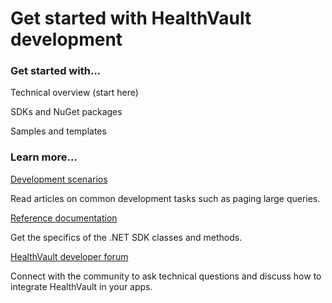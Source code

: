 Get started with HealthVault development
========================================

### 

### Get started with...

<a href="technical-overview.md" id="StructuredSectionGroup_13812_13" class="tile"></a>
Technical overview (start here)

<a href="https://msdn.microsoft.com/en-us/healthvault/dn798744" id="StructuredSectionGroup_13812_14" class="tile"></a>
SDKs and NuGet packages

<a href="https://code.msdn.microsoft.com/healthvault" id="StructuredSectionGroup_13812_15" class="tile"></a>
Samples and templates

### Learn more...

<a href="develop.md" id="StructuredSectionGroup_13812_20">Development scenarios</a>

Read articles on common development tasks such as paging large queries.

<a href="https://msdn.microsoft.com/en-us/healthvault/dn806326" id="StructuredSectionGroup_13812_21">Reference documentation</a>

Get the specifics of the .NET SDK classes and methods.

<a href="https://social.msdn.microsoft.com/forums/healthvault/en-us/home" id="StructuredSectionGroup_13812_18">HealthVault developer forum</a>

Connect with the community to ask technical questions and discuss how to integrate HealthVault in your apps.

<span id="singleColInThreeColLayout"></span>

